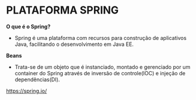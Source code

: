 # PLATAFORMA SPRING

**O que é o Spring?**
- Spring é uma plataforma com recursos para construção de aplicativos Java, facilitando o desenvolvimento em Java EE.

**Beans**
- Trata-se de um objeto que é instanciado, montado e gerenciado por um container do Spring através de inversão de controle(IOC) e injeção de dependências(DI).



https://spring.io/

